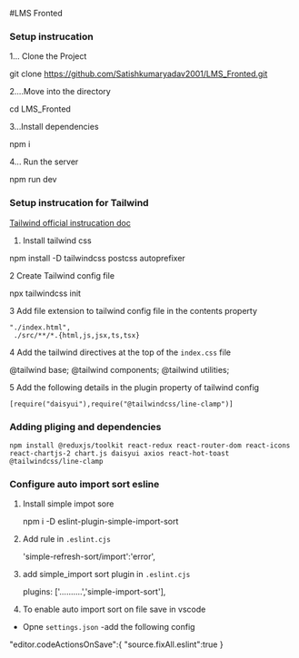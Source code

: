 #LMS Fronted

### Setup instrucation
1...  Clone the Project

git clone https://github.com/Satishkumaryadav2001/LMS_Fronted.git


2....Move into the directory

cd LMS_Fronted

3...Install dependencies

  npm i


4... Run the server

   npm run dev



### Setup instrucation for Tailwind

[Tailwind official instrucation doc](https://tailwindcss.com/docs/installation)

1. Install tailwind css

npm install -D tailwindcss postcss autoprefixer

2 Create Tailwind config file

  npx tailwindcss init

3 Add file extension to tailwind config file in the contents property

    "./index.html",
     ./src/**/*.{html,js,jsx,ts,tsx}


4 Add the tailwind directives at the top of the `index.css` file

  @tailwind base;
  @tailwind components;
  @tailwind utilities;

5 Add the following details in the plugin property of tailwind config

    [require("daisyui"),require("@tailwindcss/line-clamp")]

### Adding pliging and dependencies

    npm install @reduxjs/toolkit react-redux react-router-dom react-icons react-chartjs-2 chart.js daisyui axios react-hot-toast @tailwindcss/line-clamp

### Configure auto import sort esline

1. Install simple impot sore

    npm i -D eslint-plugin-simple-import-sort

2.  Add rule in `.eslint.cjs`

     'simple-refresh-sort/import':'error',

3. add simple_import sort plugin in `.eslint.cjs`

   plugins: ['..........','simple-import-sort'],

4. To enable auto import sort on file save in vscode

  - Opne `settings.json`
  -add the following config
  
  "editor.codeActionsOnSave":{
       "source.fixAll.eslint":true
  }   